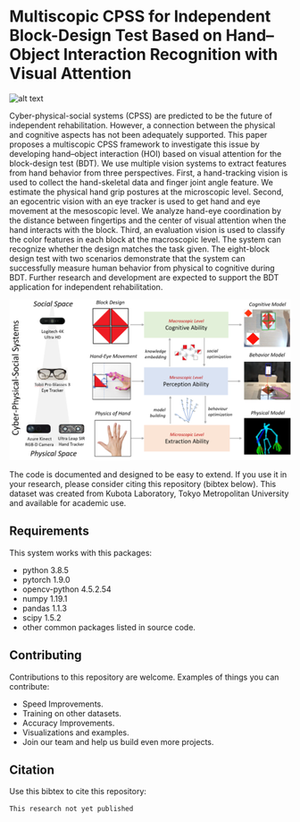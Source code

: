# Multiscopic CPSS for Independent Block-Design Test Based on Hand–Object Interaction Recognition with Visual Attention

![alt text](https://github.com/anom-tmu/bdt-multiscopic/blob/main/bdt_github.gif)

 Cyber-physical-social systems (CPSS) are predicted to be the future of independent rehabilitation. However, a connection between the physical and cognitive aspects has not been adequately supported. This paper proposes a multiscopic CPSS framework to investigate this issue by developing hand–object interaction (HOI)  based on visual attention for the block-design test (BDT). We use multiple vision systems to extract features from hand behavior from three perspectives. First, a hand-tracking vision is used to collect the hand-skeletal data and finger joint angle feature. We estimate the physical hand grip postures at the microscopic level. Second, an egocentric vision with an eye tracker is used to get hand and eye movement at the mesoscopic level. We analyze hand-eye coordination by the distance between fingertips and the center of visual attention when the hand interacts with the block. Third, an evaluation vision is used to classify the color features in each block at the macroscopic level. The system can recognize whether the design matches the task given. The eight-block design test with two scenarios demonstrate that the system can successfully measure human behavior from physical to cognitive during BDT. Further research and development are expected to support the BDT application for independent rehabilitation. 

![alt text](https://github.com/anom-tmu/bdt-multiscopic/blob/main/multiscopi_cpps_framework.png)

The code is documented and designed to be easy to extend. If you use it in your research, please consider citing this repository (bibtex below). This dataset was created from Kubota Laboratory, Tokyo Metropolitan University and available for academic use. 

## Requirements
This system works with this packages:
  - python 3.8.5
  - pytorch 1.9.0
  - opencv-python 4.5.2.54 
  - numpy 1.19.1
  - pandas 1.1.3
  - scipy 1.5.2
  - other common packages listed in source code.

## Contributing
Contributions to this repository are welcome. Examples of things you can contribute:
  - Speed Improvements.
  - Training on other datasets.
  - Accuracy Improvements.
  - Visualizations and examples.
  - Join our team and help us build even more projects.

## Citation
Use this bibtex to cite this repository: 
```
This research not yet published
```
